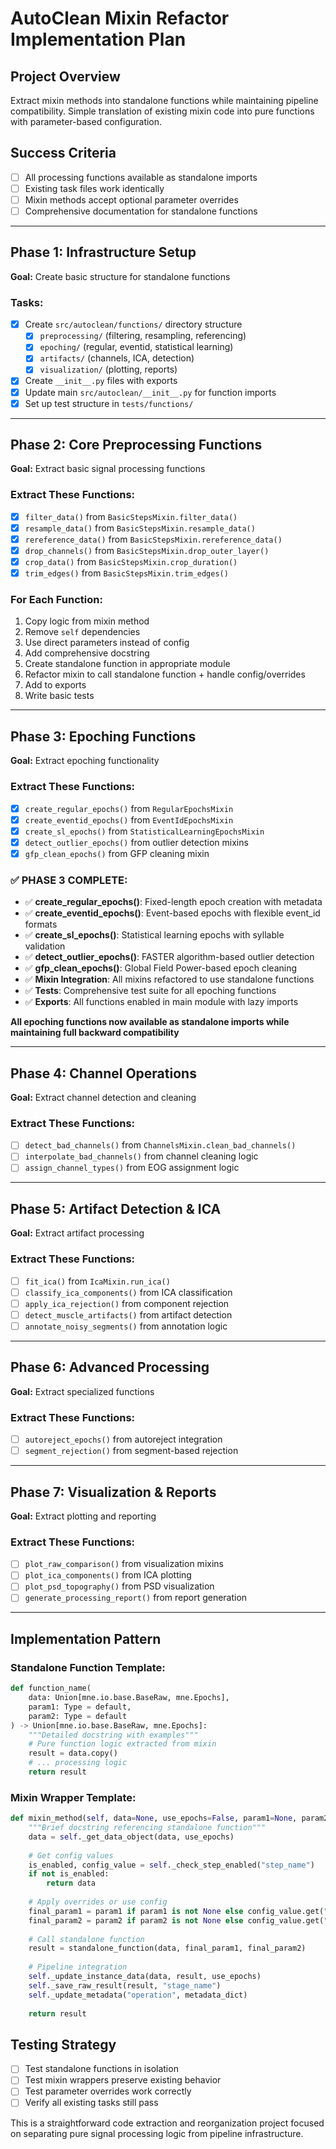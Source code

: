 # AutoClean Mixin Refactor Implementation Plan

## Project Overview
Extract mixin methods into standalone functions while maintaining pipeline compatibility. Simple translation of existing mixin code into pure functions with parameter-based configuration.

## Success Criteria
- [ ] All processing functions available as standalone imports
- [ ] Existing task files work identically 
- [ ] Mixin methods accept optional parameter overrides
- [ ] Comprehensive documentation for standalone functions

---

## Phase 1: Infrastructure Setup
**Goal:** Create basic structure for standalone functions

### Tasks:
- [x] Create `src/autoclean/functions/` directory structure
  - [x] `preprocessing/` (filtering, resampling, referencing)
  - [x] `epoching/` (regular, eventid, statistical learning)
  - [x] `artifacts/` (channels, ICA, detection)
  - [x] `visualization/` (plotting, reports)
- [x] Create `__init__.py` files with exports
- [x] Update main `src/autoclean/__init__.py` for function imports
- [x] Set up test structure in `tests/functions/`

---

## Phase 2: Core Preprocessing Functions
**Goal:** Extract basic signal processing functions

### Extract These Functions:
- [x] `filter_data()` from `BasicStepsMixin.filter_data()`
- [x] `resample_data()` from `BasicStepsMixin.resample_data()`
- [x] `rereference_data()` from `BasicStepsMixin.rereference_data()`
- [x] `drop_channels()` from `BasicStepsMixin.drop_outer_layer()`
- [x] `crop_data()` from `BasicStepsMixin.crop_duration()`
- [x] `trim_edges()` from `BasicStepsMixin.trim_edges()`

### For Each Function:
1. Copy logic from mixin method
2. Remove `self` dependencies 
3. Use direct parameters instead of config
4. Add comprehensive docstring
5. Create standalone function in appropriate module
6. Refactor mixin to call standalone function + handle config/overrides
7. Add to exports
8. Write basic tests

---

## Phase 3: Epoching Functions
**Goal:** Extract epoching functionality

### Extract These Functions:
- [x] `create_regular_epochs()` from `RegularEpochsMixin`
- [x] `create_eventid_epochs()` from `EventIdEpochsMixin` 
- [x] `create_sl_epochs()` from `StatisticalLearningEpochsMixin`
- [x] `detect_outlier_epochs()` from outlier detection mixins
- [x] `gfp_clean_epochs()` from GFP cleaning mixin

### ✅ PHASE 3 COMPLETE:
- ✅ **create_regular_epochs()**: Fixed-length epoch creation with metadata
- ✅ **create_eventid_epochs()**: Event-based epochs with flexible event_id formats  
- ✅ **create_sl_epochs()**: Statistical learning epochs with syllable validation
- ✅ **detect_outlier_epochs()**: FASTER algorithm-based outlier detection
- ✅ **gfp_clean_epochs()**: Global Field Power-based epoch cleaning
- ✅ **Mixin Integration**: All mixins refactored to use standalone functions
- ✅ **Tests**: Comprehensive test suite for all epoching functions
- ✅ **Exports**: All functions enabled in main module with lazy imports

**All epoching functions now available as standalone imports while maintaining full backward compatibility**

---

## Phase 4: Channel Operations
**Goal:** Extract channel detection and cleaning

### Extract These Functions:
- [ ] `detect_bad_channels()` from `ChannelsMixin.clean_bad_channels()`
- [ ] `interpolate_bad_channels()` from channel cleaning logic
- [ ] `assign_channel_types()` from EOG assignment logic

---

## Phase 5: Artifact Detection & ICA
**Goal:** Extract artifact processing

### Extract These Functions:
- [ ] `fit_ica()` from `IcaMixin.run_ica()` 
- [ ] `classify_ica_components()` from ICA classification
- [ ] `apply_ica_rejection()` from component rejection
- [ ] `detect_muscle_artifacts()` from artifact detection
- [ ] `annotate_noisy_segments()` from annotation logic

---

## Phase 6: Advanced Processing
**Goal:** Extract specialized functions

### Extract These Functions:
- [ ] `autoreject_epochs()` from autoreject integration
- [ ] `segment_rejection()` from segment-based rejection

---

## Phase 7: Visualization & Reports
**Goal:** Extract plotting and reporting

### Extract These Functions:
- [ ] `plot_raw_comparison()` from visualization mixins
- [ ] `plot_ica_components()` from ICA plotting
- [ ] `plot_psd_topography()` from PSD visualization
- [ ] `generate_processing_report()` from report generation

---

## Implementation Pattern

### Standalone Function Template:
```python
def function_name(
    data: Union[mne.io.base.BaseRaw, mne.Epochs],
    param1: Type = default,
    param2: Type = default
) -> Union[mne.io.base.BaseRaw, mne.Epochs]:
    """Detailed docstring with examples"""
    # Pure function logic extracted from mixin
    result = data.copy()
    # ... processing logic
    return result
```

### Mixin Wrapper Template:
```python
def mixin_method(self, data=None, use_epochs=False, param1=None, param2=None):
    """Brief docstring referencing standalone function"""
    data = self._get_data_object(data, use_epochs)
    
    # Get config values
    is_enabled, config_value = self._check_step_enabled("step_name")
    if not is_enabled:
        return data
    
    # Apply overrides or use config
    final_param1 = param1 if param1 is not None else config_value.get("param1")
    final_param2 = param2 if param2 is not None else config_value.get("param2")
    
    # Call standalone function
    result = standalone_function(data, final_param1, final_param2)
    
    # Pipeline integration
    self._update_instance_data(data, result, use_epochs)
    self._save_raw_result(result, "stage_name")
    self._update_metadata("operation", metadata_dict)
    
    return result
```

## Testing Strategy
- [ ] Test standalone functions in isolation
- [ ] Test mixin wrappers preserve existing behavior
- [ ] Test parameter overrides work correctly
- [ ] Verify all existing tasks still pass

This is a straightforward code extraction and reorganization project focused on separating pure signal processing logic from pipeline infrastructure.
